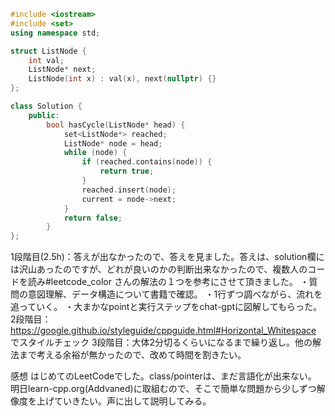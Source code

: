 ```cpp
#include <iostream>
#include <set>
using namespace std;

struct ListNode {
    int val;
    ListNode* next;
    ListNode(int x) : val(x), next(nullptr) {}
};

class Solution {
    public:
        bool hasCycle(ListNode* head) {
            set<ListNode*> reached;
            ListNode* node = head;
            while (node) {
                if (reached.contains(node)) {
                    return true;
                }
                reached.insert(node);
                current = node->next;
            }
            return false;
        }
};
```

1段階目(2.5h)：答えが出なかったので、答えを見ました。答えは、solution欄には沢山あったのですが、どれが良いのかの判断出来なかったので、複数人のコードを読み#leetcode_color さんの解法の１つを参考にさせて頂きました。
・質問の意図理解、データ構造について書籍で確認。
・1行ずつ調べながら、流れを追っていく。
・大まかなpointと実行ステップをchat-gptに図解してもらった。
2段階目：https://google.github.io/styleguide/cppguide.html#Horizontal_Whitespace でスタイルチェック
3段階目：大体2分切るくらいになるまで繰り返し。他の解法まで考える余裕が無かったので、改めて時間を割きたい。

感想
はじめてのLeetCodeでした。class/pointerは、まだ言語化が出来ない。
明日learn-cpp.org(Addvaned)に取組むので、そこで簡単な問題から少しずつ解像度を上げていきたい。声に出して説明してみる。
